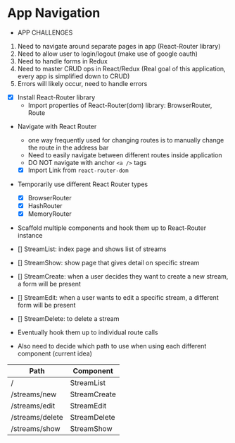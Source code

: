 # App Navigation
- APP CHALLENGES
1. Need to navigate around separate pages in app (React-Router library)
2. Need to allow user to login/logout (make use of google oauth)
3. Need to handle forms in Redux
4. Need to master CRUD ops in React/Redux (Real goal of this application, every app is simplified down to CRUD)
5. Errors will likely occur, need to handle errors

- [x] Install React-Router library
  - Import properties of React-Router(dom) library: BrowserRouter, Route

- Navigate with React Router
  - one way frequently used for changing routes is to manually change the route in the address bar
  - Need to easily navigate between different routes inside application
  - DO NOT navigate with anchor `<a />` tags
  - [x] Import Link from `react-router-dom`

- Temporarily use different React Router types
  - [x] BrowserRouter
  - [x] HashRouter
  - [x] MemoryRouter

- Scaffold multiple components and hook them up to React-Router instance
- [] StreamList: index page and shows list of streams
- [] StreamShow: show page that gives detail on specific stream
- [] StreamCreate: when a user decides they want to create a new stream, a form will be present
- [] StreamEdit: when a user wants to edit a specific stream, a different form will be present
- [] StreamDelete: to delete a stream
- Eventually hook them up to individual route calls

- Also need to decide which path to use when using each different component (current idea)

Path | Component
--- | ---
/ | StreamList
/streams/new | StreamCreate
/streams/edit | StreamEdit
/streams/delete | StreamDelete
/streams/show | StreamShow

